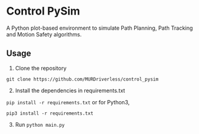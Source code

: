 # Control PySim
A Python plot-based environment to simulate Path Planning, Path Tracking and Motion Safety algorithms.

## Usage
1. Clone the repository

`git clone https://github.com/MURDriverless/control_pysim`

2. Install the dependencies in requirements.txt 

`pip install -r requirements.txt` or for Python3,

`pip3 install -r requirements.txt`

3. Run `python main.py`
